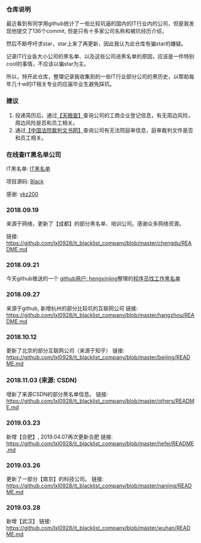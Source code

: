 ### 仓库说明

最近看到有同学用github统计了一些比较坑逼的国内的IT行业内的公司，但是我发现他提交了136个commit, 但是只有十多家公司名称和被坑经历介绍，

然后不断呼吁求star，star上来了再更新，因此我认为此仓库有骗star的嫌疑。

记录IT行业各大小公司的黑名单、以及这些公司进黑名单的原因，应该是一件特别cool的事情，不应该以骗star为主。

所以，特开此仓库，整理记录我收集到的一些IT行业部分公司的黑历史，以帮助每年几十w的IT相关专业的应届毕业生避免踩坑。

### 建议
1. 投递简历后，通过[【天眼查】](https://www.tianyancha.com/)查询公司的工商企业登记信息，有无周边风险，周边风险是否和员工相关。
2. 通过[【中国法院裁判文书网】](http://wenshu.court.gov.cn/)查询公司有无法院庭审信息，庭审裁判文件是否和员工相关。


### 在线查IT黑名单公司

IT黑名单: [IT黑名单](http://www.blackdir.com/jump/index)

项目源码: [Black](https://github.com/ykz200/Black)

感谢: [ykz200](https://github.com/ykz200)

### 2018.09.19

来源于网络，更新了【成都】的部分黑名单、培训公司。感谢众多网络资源。

链接: https://github.com/lxl0928/it_blacklist_company/blob/master/chengdu/README.md

### 2018.09.21

今天github推送的一个 [github用户: hengxinjing](https://github.com/shengxinjing)整理的[程序员找工作黑名单](https://github.com/shengxinjing/programmer-job-blacklist#%E7%A8%8B%E5%BA%8F%E5%91%98%E6%89%BE%E5%B7%A5%E4%BD%9C%E9%BB%91%E5%90%8D%E5%8D%95)

### 2018.09.27

来源于github, 新增杭州的部分比较坑的互联网公司
链接: https://github.com/lxl0928/it_blacklist_company/blob/master/hangzhou/README.md

### 2018.10.12

更新了北京的部分互联网公司（来源于知乎）
链接: https://github.com/lxl0928/it_blacklist_company/blob/master/beijing/README.md

### 2018.11.03 (来源: CSDN)
增新了来源CSDN的部分黑名单信息。
链接: https://github.com/lxl0928/it_blacklist_company/blob/master/others/README.md

### 2019.03.23
新增【合肥】, 2019.04.07再次更新合肥
链接: https://github.com/lxl0928/it_blacklist_company/blob/master/hefei/README.md

### 2019.03.26
更新了一部分【南京】的科技公司。
链接: https://github.com/lxl0928/it_blacklist_company/blob/master/nanjing/README.md

### 2019.03.28
新增【武汉】
链接: https://github.com/lxl0928/it_blacklist_company/blob/master/wuhan/README.md
